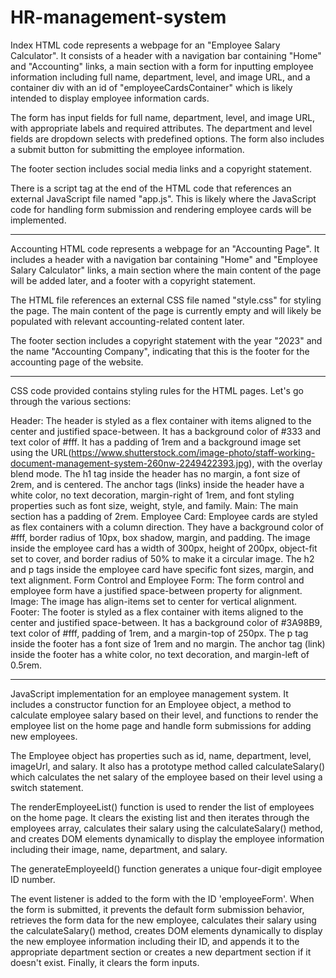 # HR-management-system
Index HTML code represents a webpage for an "Employee Salary Calculator". It consists of a header with a navigation bar containing "Home" and "Accounting" links, a main section with a form for inputting employee information including full name, department, level, and image URL, and a container div with an id of "employeeCardsContainer" which is likely intended to display employee information cards.

The form has input fields for full name, department, level, and image URL, with appropriate labels and required attributes. The department and level fields are dropdown selects with predefined options. The form also includes a submit button for submitting the employee information.

The footer section includes social media links and a copyright statement.

There is a script tag at the end of the HTML code that references an external JavaScript file named "app.js". This is likely where the JavaScript code for handling form submission and rendering employee cards will be implemented.

________________________________________________________________________________________________________________
Accounting HTML code represents a webpage for an "Accounting Page". It includes a header with a navigation bar containing "Home" and "Employee Salary Calculator" links, a main section where the main content of the page will be added later, and a footer with a copyright statement.

The HTML file references an external CSS file named "style.css" for styling the page. The main content of the page is currently empty and will likely be populated with relevant accounting-related content later.

The footer section includes a copyright statement with the year "2023" and the name "Accounting Company", indicating that this is the footer for the accounting page of the website.
________________________________________________________________________________________________________________




CSS code provided contains styling rules for the  HTML pages. Let's go through the various sections:

Header:
The header is styled as a flex container with items aligned to the center and justified space-between.
It has a background color of #333 and text color of #fff.
It has a padding of 1rem and a background image set using the URL(https://www.shutterstock.com/image-photo/staff-working-document-management-system-260nw-2249422393.jpg), with the overlay blend mode.
The h1 tag inside the header has no margin, a font size of 2rem, and is centered.
The anchor tags (links) inside the header have a white color, no text decoration, margin-right of 1rem, and font styling properties such as font size, weight, style, and family.
Main:
The main section has a padding of 2rem.
Employee Card:
Employee cards are styled as flex containers with a column direction.
They have a background color of #fff, border radius of 10px, box shadow, margin, and padding.
The image inside the employee card has a width of 300px, height of 200px, object-fit set to cover, and border radius of 50% to make it a circular image.
The h2 and p tags inside the employee card have specific font sizes, margin, and text alignment.
Form Control and Employee Form:
The form control and employee form have a justified space-between property for alignment.
Image:
The image has align-items set to center for vertical alignment.
Footer:
The footer is styled as a flex container with items aligned to the center and justified space-between.
It has a background color of #3A98B9, text color of #fff, padding of 1rem, and a margin-top of 250px.
The p tag inside the footer has a font size of 1rem and no margin.
The anchor tag (link) inside the footer has a white color, no text decoration, and margin-left of 0.5rem.
________________________________________________________________________________________________________________



 JavaScript implementation for an employee management system. It includes a constructor function for an Employee object, a method to calculate employee salary based on their level, and functions to render the employee list on the home page and handle form submissions for adding new employees.

The Employee object has properties such as id, name, department, level, imageUrl, and salary. It also has a prototype method called calculateSalary() which calculates the net salary of the employee based on their level using a switch statement.

The renderEmployeeList() function is used to render the list of employees on the home page. It clears the existing list and then iterates through the employees array, calculates their salary using the calculateSalary() method, and creates DOM elements dynamically to display the employee information including their image, name, department, and salary.

The generateEmployeeId() function generates a unique four-digit employee ID number.

The event listener is added to the form with the ID 'employeeForm'. When the form is submitted, it prevents the default form submission behavior, retrieves the form data for the new employee, calculates their salary using the calculateSalary() method, creates DOM elements dynamically to display the new employee information including their ID, and appends it to the appropriate department section or creates a new department section if it doesn't exist. Finally, it clears the form inputs.



